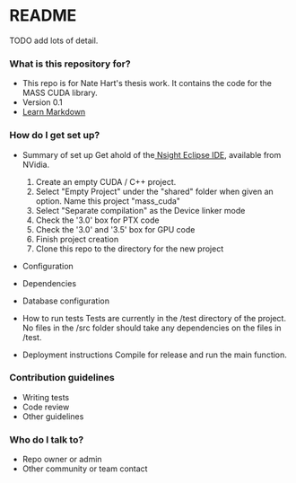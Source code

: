 # README #

TODO add lots of detail.

### What is this repository for? ###

* This repo is for Nate Hart's thesis work. It contains the code for the MASS CUDA library.
* Version 0.1
* [Learn Markdown](https://bitbucket.org/tutorials/markdowndemo)

### How do I get set up? ###

* Summary of set up
Get ahold of the[ Nsight Eclipse IDE](http://www.nvidia.com/object/nsight.html), available from NVidia.

    1. Create an empty CUDA / C++ project. 
    2. Select "Empty Project" under the "shared" folder when given an option. Name this project "mass_cuda"
    3. Select "Separate compilation" as the Device linker mode
    4. Check the '3.0' box for PTX code
    5. Check the '3.0' and '3.5' box for GPU code
    6. Finish project creation
    7. Clone this repo to the directory for the new project

* Configuration
* Dependencies
* Database configuration
* How to run tests
Tests are currently in the /test directory of the project. No files in the /src folder should take any dependencies on the files in /test.
* Deployment instructions
Compile for release and run the main function.

### Contribution guidelines ###

* Writing tests
* Code review
* Other guidelines

### Who do I talk to? ###

* Repo owner or admin
* Other community or team contact